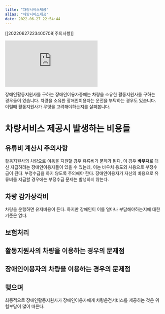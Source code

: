 ```yaml
---
title: "차량서비스제공"
alias: "차량서비스제공"
date: 2022-06-27 22:54:44 
---
```

[[20220627223400708|주의사항]]

<div class="video-container">
   <iframe src="https://www.youtube.com/embed/Mp80xRaqZ4w?controls=0" frameborder="0" allowfullscreen=""></iframe>
</div>

장애인활동지원사를 구하는 장애인이용자중에는 차량을 소유한 활동지원사를 구하는 경우들이 있습니다. 차량을 소유한 장애인이용자는 운전을 부탁하는 경우도 있습니다. 이럴때 활동지원사가 무엇을 고려해야하는지를 살펴봅니다.

# 차량서비스 제공시 발생하는 비용들
## 유류비 계산시 주의사항
활동지원사의 차량으로 이동을 지원할 경우 유류비가 문제가 된다. 이 경우 **바우처**로 대신 지급하려는 장애인이용자들이 있을 수 있는데, 이는 바우처 용도외 사용으로 부정수급이 된다. 부정수급을 하지 않도록 주의해야 한다. 장애인이용자가 자신의 비용으로 유류비를 지급할 경우에는 부정수급 문제는 발생하지 않는다.

## 차량 감가상각비
차량을 운행하면 유지비용이 든다. 하지만 장애인이 이를 얼마나 부담해야하는지에 대한 기준은 없다. 

## 보험처리
###
## 활동지원사의 차량을 이용하는 경우의 문제점
## 장애인이용자의 차량을 이용하는 경우의 문제점
## 맺으며
최종적으로 장애인활동지원사가 장애인이용자에게 차량운전서비스를 제공하는 것은 위험부담이 많이 따른다.

